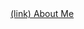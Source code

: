 <!DOCTYPE html>
<html>
  <head>
  </head>
  <body>
    <a href="https://qjlu404.github.io">(link) About Me</a>
  </body>
</html>
